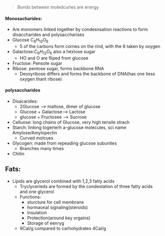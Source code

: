 > Bonds between moledcurles are energy
#### Monosacharides:
 - Are monomers linked together by condesnsation reactions to form disaccharides and polysaccharises
 - Glucose $C_6H_{12}O_6$
	 - 5 of the carbons form cornes on the rind, with the 6 taken by oxygen
 - Galactose:$C_6H_{12}O_6$ also a hextose sugar
	 - HO and O are fliped from glucose
 - Fructose: Pensote sugar
 - Ribose: pentose sugar, forms backbone RNA
	 - Deoxyribose differs and forms the backbone of DNA(has one liess oxygen thant ribose)
#### polysaccharides
 - Disacarides:
	 - 2Glucose --> maltose, dimer of glucose
	 - Glucose + Galactose--> Lactose
	 - glucose + Fructosee --> Sucrose
 - Celluose: long chains of Glucose, very high tensile strach
 - Starch: linking togerterh a-glucose molecules, sci name Amylose/Amylopectin
	 - Curved molcues
 - Glycogen: made from repeading glucose subunites
	 - Branches many times
 - Chitin
## Fats:
 - Lipids are glycerol combined with 1,2,3 fatty acids
	  - Tryclycerieds are formed by the condestation of three fatty acids and one glycerol
	  - Functions:
		  - sturcture for cell membrane
		  - hormaonal signaling(steroids)
		  - Insulation
		  - Protection(around key orgains)
		  - Storage of eenryg
	  - 9Cal/g compared to carhohydrates 4Cal/g

<!--stackedit_data:
eyJoaXN0b3J5IjpbMTQzMjIwNDkzN119
-->